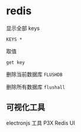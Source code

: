 # redis

显示全部 keys

`KEYS *`

取值

`get key`

删除当前数据库 `FLUSHDB`

删除所有数据库 `flushall`

## 可视化工具

electronjs 工具 P3X Redis UI 